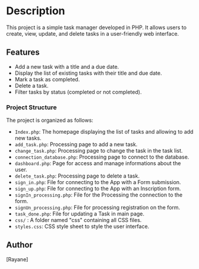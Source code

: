 # Description

This project is a simple task manager developed in PHP. It allows users to create, view, update, and delete tasks in a user-friendly web interface.

## Features

- Add a new task with a title and a due date.
- Display the list of existing tasks with their title and due date.
- Mark a task as completed.
- Delete a task.
- Filter tasks by status (completed or not completed).

### Project Structure

The project is organized as follows:

- `Index.php`: The homepage displaying the list of tasks and allowing to add new tasks.
- `add_task.php`: Processing page to add a new task.
- `change_task.php`: Processing page to change the task in the task list.
- `connection_database.php`: Processing page to connect to the database.
- `dashboard.php`: Page for access and manage informations about the user.
- `delete_task.php`: Processing page to delete a task.
- `sign_in.php`: File for connecting to the App with a Form submission.
- `sign_up.php`: File for connecting to the App with an Inscription form.
- `signIn_processing.php`: File for the Processing the connection to the form.
- `signUn_processing.php`: File for processing registration on the form.
- `task_done.php`: File for updating a Task in main page.
- `css/` : A folder named "css" containing all CSS files.
- `styles.css`: CSS style sheet to style the user interface.

## Author

[Rayane]

